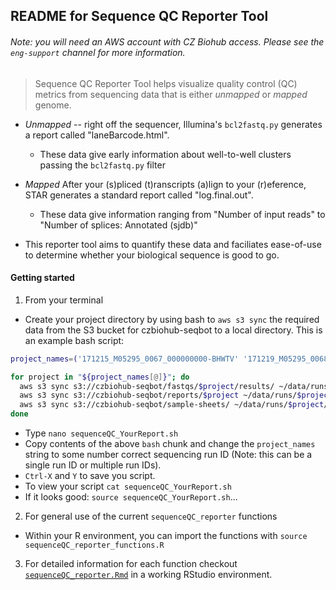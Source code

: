 ## README for Sequence QC Reporter Tool
###### Note: you will need an AWS account with CZ Biohub access. Please see the `eng-support` channel for more information.

> Sequence QC Reporter Tool helps visualize quality control (QC) metrics from sequencing data that is either *unmapped* or *mapped* genome.

* *Unmapped* -- right off the sequencer, Illumina's `bcl2fastq.py` generates a report called "laneBarcode.html".
  * These data give early information about well-to-well clusters passing the `bcl2fastq.py` filter

* *Mapped* After your (s)pliced (t)ranscripts (a)lign to your (r)eference, STAR generates a standard report called "log.final.out".
  * These data give information ranging from "Number of input reads" to "Number of splices: Annotated (sjdb)"

* This reporter tool aims to quantify these data and faciliates ease-of-use to determine whether your biological sequence is good to go.

#### Getting started
1. From your terminal
  * Create your project directory by using bash to `aws s3 sync` the required data from the S3 bucket for czbiohub-seqbot to a local directory. This is an example bash script:

```bash
project_names=('171215_M05295_0067_000000000-BHWTV' '171219_M05295_0068_000000000-BHW7B'  '171221_M05295_0070_000000000-BHWGN' '171222_M05295_0071_000000000-BJT3K' '180105_NB501961_0050_AH73JJBGX5' '180105_M05295_0072_000000000-BJR4D')

for project in "${project_names[@]}"; do
  aws s3 sync s3://czbiohub-seqbot/fastqs/$project/results/ ~/data/runs/$project/star_logs --exclude "*" --include "*.log.final.out"
  aws s3 sync s3://czbiohub-seqbot/reports/$project ~/data/runs/$project/reports/
  aws s3 sync s3://czbiohub-seqbot/sample-sheets/ ~/data/runs/$project/sample-sheets/ --exclude "*" --include "$project.csv"
done
```


  * Type `nano sequenceQC_YourReport.sh`
  * Copy contents of the above `bash` chunk and change the `project_names` string to some number correct sequencing run ID (Note: this can be a single run ID or multiple run IDs). 
  * `Ctrl-X` and `Y` to save you script. 
  * To view your script `cat sequenceQC_YourReport.sh`
  * If it looks good: `source sequenceQC_YourReport.sh`...


2. For general use of the current `sequenceQC_reporter` functions
  * Within your R environment, you can import the functions with `source sequenceQC_reporter_functions.R`

3. For detailed information for each function checkout [`sequenceQC_reporter.Rmd`](https://github.com/czbiohub/sequenceQC_reporter/blob/master/sequenceQC_reporter.Rmd) in a working RStudio environment.
